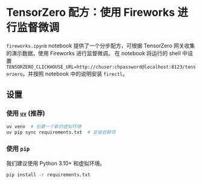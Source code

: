 # TensorZero 配方：使用 Fireworks 进行监督微调

`fireworks.ipynb` notebook 提供了一个分步配方，可根据 TensorZero 网关收集的演示数据，使用 Fireworks 进行监督微调。
在 notebook 将运行的 shell 中设置 `TENSORZERO_CLICKHOUSE_URL=http://chuser:chpassword@localhost:8123/tensorzero`，并按照 notebook 中的说明安装 `firectl`。

## 设置

### 使用 [`uv`](https://github.com/astral-sh/uv) (推荐)

```bash
uv venv  # 创建一个新的虚拟环境
uv pip sync requirements.txt  # 安装依赖项
```

### 使用 `pip`

我们建议使用 Python 3.10+ 和虚拟环境。

```bash
pip install -r requirements.txt
``` 